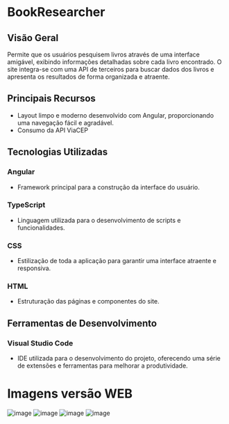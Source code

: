 # BookResearcher

## Visão Geral

Permite que os usuários pesquisem livros através de uma interface amigável, exibindo informações detalhadas sobre cada livro encontrado. 
O site integra-se com uma API de terceiros para buscar dados dos livros e apresenta os resultados de forma organizada e atraente.

## Principais Recursos
- Layout limpo e moderno desenvolvido com Angular, proporcionando uma navegação fácil e agradável.
- Consumo da API ViaCEP

## Tecnologias Utilizadas
### Angular
- Framework principal para a construção da interface do usuário.

### TypeScript
- Linguagem utilizada para o desenvolvimento de scripts e funcionalidades.

### CSS
- Estilização de toda a aplicação para garantir uma interface atraente e responsiva.

### HTML
- Estruturação das páginas e componentes do site.

## Ferramentas de Desenvolvimento
### Visual Studio Code
- IDE utilizada para o desenvolvimento do projeto, oferecendo uma série de extensões e ferramentas para melhorar a produtividade.

# Imagens versão WEB
![image](https://github.com/eduardoaalmeidaa/Angular-BookResearcher/assets/89856553/26fde179-a30f-44d8-adc0-e3d3cc061d23)
![image](https://github.com/eduardoaalmeidaa/Angular-BookResearcher/assets/89856553/ab2acb46-0f06-4d81-a4cd-4654fdccd9b8)
![image](https://github.com/eduardoaalmeidaa/Angular-BookResearcher/assets/89856553/11dfe78e-b9a9-4a22-a534-ad4bd61c25f5)
![image](https://github.com/eduardoaalmeidaa/Angular-BookResearcher/assets/89856553/4026494b-894c-4f7d-acbf-8930e00c6cd2)


